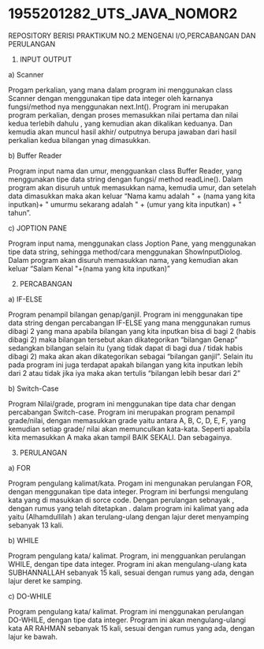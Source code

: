# 1955201282_UTS_JAVA_NOMOR2
 REPOSITORY BERISI PRAKTIKUM NO.2 MENGENAI I/O,PERCABANGAN DAN PERULANGAN

1.	INPUT OUTPUT

a)	Scanner

Progam perkalian, yang mana dalam program ini menggunakan class Scanner dengan menggunakan tipe data integer oleh karnanya fungsi/method nya menggunakan next.Int(). Program ini merupakan program perkalian, dengan proses memasukkan nilai pertama dan nilai kedua terlebih dahulu , yang kemudian akan dikalikan keduanya. Dan kemudia akan muncul hasil akhir/ outputnya berupa jawaban dari hasil perkalian kedua bilangan ynag dimasukkan.

b)	Buffer Reader

Program input nama dan umur,  mengguankan class Buffer Reader, yang menggunakan tipe data string dengan fungsi/ method readLine(). Dalam program akan disuruh untuk memasukkan nama, kemudia umur, dan setelah data dimasukkan maka akan keluar “Nama kamu adalah " + (nama yang kita inputkan)+ " umurmu sekarang adalah " + (umur yang kita inputkan) + " tahun”.

c)	JOPTION PANE

Program input nama, menggunakan class Joption Pane, yang menggunakan tipe data string, sehingga method/cara menggunakan ShowInputDiolog. Dalam program akan disuruh memasukkan nama, yang kemudian akan keluar  “Salam Kenal "+(nama yang kita inputkan)”

2.	PERCABANGAN

a)	IF-ELSE

Program penampil bilangan genap/ganjil. Program ini menggunakan tipe data string dengan percabangan IF-ELSE yang mana menggunakan rumus  dibagi 2 yang mana apabila bilangan yang kita inputkan bisa di bagi 2 (habis dibagi 2) maka bilangan tersebut akan dikategorikan “bilangan Genap” sedangkan bilangan selain itu (yang tidak dapat di bagi dua / tidak habis dibagi 2) maka akan akan dikategorikan sebagai “bilangan ganjil”. Selain itu pada program ini juga terdapat apakah bilangan yang kita inputkan lebih dari 2 atau tidak jika iya maka akan tertulis “bilangan lebih besar dari 2”

b)	Switch-Case

Program Nilai/grade, program ini menggunakan tipe data char dengan percabangan Switch-case. Program ini merupakan program penampil grade/nilai, dengan memasukkan grade  yaitu antara A, B, C, D, E, F, yang kemudian setiap grade/ nilai akan memunculkan kata-kata. Seperti apabila kita memasukkan A maka akan tampil BAIK SEKALI. Dan sebagainya.

3.	PERULANGAN

a)	FOR

Program pengulang kalimat/kata. Progam ini mengunakan perulangan FOR, dengan menggunakan tipe data integer. Program ini berfungsi mengulang kata yang di masukkan di sorce code. Dengan perulangan sebnayak , dengan rumus yang telah ditetapkan . dalam program ini kalimat yang ada yaitu (Alhamdullilah ) akan terulang-ulang dengan lajur deret menyamping sebanyak 13 kali.

b)	WHILE

Program pengulang kata/ kalimat. Program, ini mengguankan perulangan WHILE, dengan tipe data integer. Program ini akan mengulang-ulang kata SUBHANNALLAH sebanyak 15 kali, sesuai dengan rumus yang ada, dengan lajur deret ke samping.

c)	DO-WHILE

Program pengulang kata/ kalimat. Program ini menggunakan perulangan DO-WHILE, dengan tipe data integer. Program ini akan mengulang-ulangi kata AR RAHMAN sebanyak 15 kali, sesuai dengan rumus yang ada, dengan lajur ke bawah.

